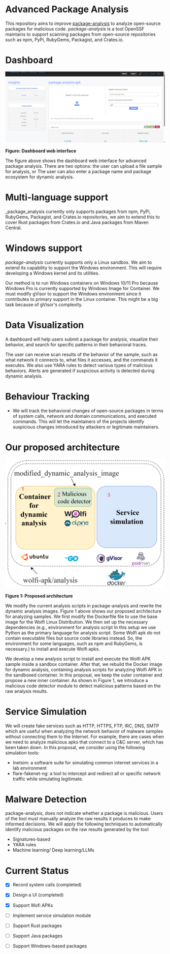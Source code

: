 # Advanced Package Analysis

This repository aims to improve [package-analysis](https://github.com/ossf/package-analysis/tree/main) to analyze open-source packages for malicious code.  _package-analysis_ is a tool OpenSSF maintains to support scanning packages from open-source repositories such as npm, PyPi, RubyGems, Packagist, and Crates.io. 

# Dashboard

![alt text](images/dash_board.png)

**Figure: Dashboard web interface**

The figure above shows the dashboard web interface for advanced package analysis. There are two options: the user can upload a file sample for analysis, or The user can also enter a package name and package ecosystem for dynamic analysis.

# Multi-language support
_package_analysis currently only supports packages from npm, PyPi, RubyGems, Packagist, and Crates.io repositories, we aim to extend this to cover Rust packages from Crates.io and Java packages from Maven Central.

# Windows support
_package-analysis_ currently supports only a Linux sandbox. We aim to extend its capability to support the Windows environment. This will require developing a Windows kernel and its utilities.

Our method is to run Windows containers on Windows 10/11 Pro because Windows Pro is currently supported by Windows Image for Container. 
We must modify gVisor to support the Windows environment since it contributes to primary support in the Linux container.
This might be a big task because of gVisor's complexity.

# Data Visualization
A dashboard will help users submit a package for analysis, visualize their behavior, and search for specific patterns in their behavioral traces.

The user can receive scan results of the behavior of the sample, such as what network it connects to, what files it accesses, and the commands it executes.
We also use YARA rules to detect various types of malicious behaviors. Alerts are generated if suspicious activity is detected during dynamic analysis.

# Behaviour Tracking
- We will track the behavioral changes of open-source packages in terms of system calls, network and domain communications, and executed commands.
This will let the maintainers of the projects identify suspicious changes introduced by attackers or legitimate maintainers. 

# Our proposed architecture
![Figure 1](images/proposed_architecture.png)

**Figure 1: Proposed architecture**

We modify the current analysis scripts in package-analysis and rewrite the dynamic analysis images. Figure 1 above shows our proposed architecture for analyzing samples. 
We first modify the Dockerfile file to use the base image for the Wolfi Linux Distribution. We then set up the necessary dependencies (e.g., environment for analysis script In this setup we use Python as the primary language for analysis script. Some Wolfi apk do not contain executable files but source code libraries instead. So, the environment for some languages, such as npm and RubyGems, is necessary.) to install and execute Wolfi apks.

We develop a new analysis script to install and execute the Wolfi APK sample inside a sandbox container. After that, we rebuild the Docker image for dynamic analysis, containing analysis scripts for analyzing  Wolfi APK in the sandboxed container. In this proposal, we keep the outer container and propose a new inner container. As shown in Figure 1, we introduce a malicious code detector module to detect malicious patterns based on the raw analysis results.



# Service Simulation
We will create fake services such as HTTP, HTTPS, FTP, IRC, DNS, SMTP which are useful when analyzing the network behavior of malware samples without connecting them to the Internet. For example, there are cases when we need to analyze malicious apks that connect to a C&C server, which has been taken down. In this proposal, we consider using the following simulation tools:
- Inetsim: a software suite for simulating common internet services in a lab environment
- flare-fakenet-ng: a tool to intercept and redirect all or specific network traffic while simulating legitimate.

# Malware Detection 
package-analysis, does not indicate whether a package is malicious. Users of the tool must manually analyze the raw results it produces to make informed decisions. We will apply the following techniques to automatically identify malicious packages on the raw results generated by the tool
* Signatures-based
* YARA rules
* Machine learning/ Deep learning/LLMs



# Current Status

- [x] Record system calls (completed)
- [x] Design a UI (completed)
- [x] Support Wofi APKs
- [ ] Implement service simulation module
- [ ] Support Rust packages
- [ ] Support Java packages
- [ ] Support Windows-based packages



